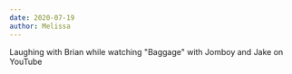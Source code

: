 ```yaml
---
date: 2020-07-19
author: Melissa
---
```

Laughing with Brian while watching "Baggage" with Jomboy and Jake on YouTube